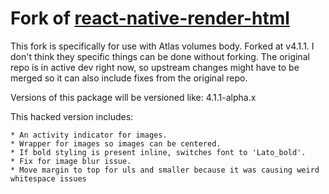 # Fork of [react-native-render-html](https://github.com/archriss/react-native-render-html)

This fork is specifically for use with Atlas volumes body. Forked at v4.1.1. I don't think they specific things can be done without forking. The original repo is in active dev right now, so upstream changes might have to be merged so it can also include fixes from the original repo.

Versions of this package will be versioned like: 4.1.1-alpha.x

This hacked version includes:

    * An activity indicator for images.
    * Wrapper for images so images can be centered.
    * If bold styling is present inline, switches font to 'Lato_bold'.
    * Fix for image blur issue.
    * Move margin to top for uls and smaller because it was causing weird whitespace issues